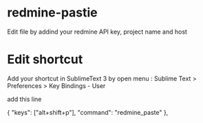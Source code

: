 # redmine-pastie

Edit file by addind your redmine API key, project name and host

# Edit shortcut

Add your shortcut in SublimeText 3 by open menu :
Sublime Text > Preferences > Key Bindings - User

add this line

{ "keys": ["alt+shift+p"], "command": "redmine_paste" },
